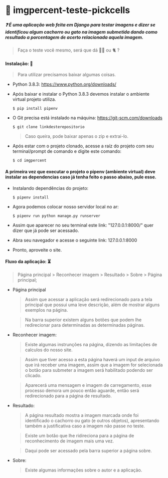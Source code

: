 # :camera_flash: imgpercent-teste-pickcells

##### :question: É uma aplicação web feita em Django para testar imagens e dizer se identificou algum cachorro ou gato na imagem submetida dando como resultado a porcentagem de acerto relacionada aquela imagem.

> Faça o teste você mesmo, será que dá :service_dog: ou :cat2: ?

#### Instalação: :floppy_disk:

> Para utilizar precisamos baixar algumas coisas.

- Python 3.8.3: https://www.python.org/downloads/

- Após baixar e instalar o Python 3.8.3 devemos instalar o ambiente virtual projeto utiliza.
  ```terminal
  $ pip install pipenv
  ```
 
 - O Git precisa está instalado na máquina: https://git-scm.com/downloads
	```terminal
	$ git clone linkdesterepositorio
	```
	> Caso queira, pode baixar apenas o zip e extrai-lo.
  
 - Após estar com o projeto clonado, acesse a raíz do projeto com seu terminal/prompt de comando e digite este comando:
    ```
    $ cd imgpercent
    ```
 #### A primeira vez que executar o projeto o pipenv (ambiente virtual) deve instalar as dependencias caso já tenha feito o passo abaixo, pule esse.
 
 - Instalando dependências do projeto:
 
    ```
    $ pipenv install
    ```
- Agora podemos colocar nosso servidor local no ar:

    ```
    $ pipenv run python manage.py runserver
    ```
    
- Assim que aparecer no seu terminal este link: "127.0.0.1:8000/" quer dizer que já pode ser acessado.

- Abra seu navegador e acesse o seguinte link: 127.0.0.1:8000

- Pronto, aproveite o site.

#### Fluxo da aplicação: :hourglass_flowing_sand: 

> Página principal > Reconhecer imagem > Resultado > Sobre > Página principal;

- Página principal

  > Assim que acessar a aplicação será redirecionado para a tela principal que possui uma leve descrição, além de mostrar alguns exemplos na página.

  > Na barra superior existem alguns botões que podem lhe redirecionar para determinadas as determinadas páginas.

- Reconhecer imagem:
  
  > Existe algumas instrunções na página, dizendo as limitações de calculos do nosso site.
  
  > Assim que tiver acesso a esta página haverá um input de arquivo que irá receber uma imagem, assim que a imagem for selecionada o botão para submeter a imagem será habilitado podendo ser clicado.
 
  > Aparecerá uma mensagem e imagem de carregamento, esse processo demora um pouco então aguarde, então será redirecionado para a página de resultado.
  
- Resultado:

  > A página resultado mostra a imagem marcada onde foi identificado o cachorro ou gato (e outros objetos), apresentando também a justificativa caso a imagem não passe no teste.
  
  > Existe um botão que lhe ridireciona para a página de reconhecimento de imagem mais uma vez.
  
  > Daqui pode ser acessado pela barra superior a página sobre.
  
- Sobre:

  > Existe algumas informações sobre o autor e a aplicação.
  

